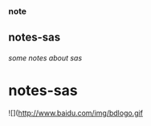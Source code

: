 ### note
## notes-sas
###### some notes about sas
# notes-sas
 ![](http://www.baidu.com/img/bdlogo.gif
